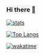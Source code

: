 ### Hi there 👋

[![stats](https://github-readme-stats.vercel.app/api?username=lachlan-white&theme=algolia&show_icons=true)](https://github.com/lachlan-white/lachlan-white)

[![Top Langs](https://github-readme-stats.vercel.app/api/top-langs/?username=lachlan-white)](https://github.com/lachlan-white/)


[![wakatime](https://github-readme-stats.vercel.app/api/wakatime?username=lachlanwhite)](https://github.com/anuraghazra/github-readme-stats)








<!--
**Lachlan-White/lachlan-white** is a ✨ _special_ ✨ repository because its `README.md` (this file) appears on your GitHub profile.

Here are some ideas to get you started:

- 🔭 I’m currently working on ...
- 🌱 I’m currently learning ...
- 👯 I’m looking to collaborate on ...
- 🤔 I’m looking for help with ...
- 💬 Ask me about ...
- 📫 How to reach me: ...
- 😄 Pronouns: ...
- ⚡ Fun fact: ...
-->
